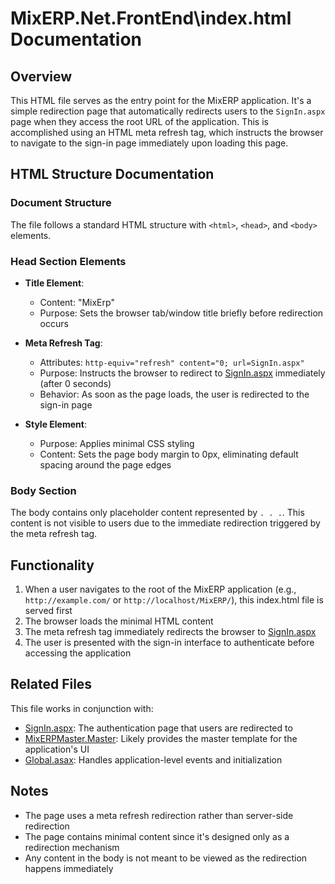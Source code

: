 # MixERP.Net.FrontEnd\index.html Documentation

## Overview

This HTML file serves as the entry point for the MixERP application. It's a simple redirection page that automatically redirects users to the `SignIn.aspx` page when they access the root URL of the application. This is accomplished using an HTML meta refresh tag, which instructs the browser to navigate to the sign-in page immediately upon loading this page.

## HTML Structure Documentation

### Document Structure

The file follows a standard HTML structure with `<html>`, `<head>`, and `<body>` elements.

### Head Section Elements

- **Title Element**: 
  - Content: "MixErp"
  - Purpose: Sets the browser tab/window title briefly before redirection occurs

- **Meta Refresh Tag**:
  - Attributes: `http-equiv="refresh" content="0; url=SignIn.aspx"`
  - Purpose: Instructs the browser to redirect to [SignIn.aspx](SignIn.aspx.md) immediately (after 0 seconds)
  - Behavior: As soon as the page loads, the user is redirected to the sign-in page

- **Style Element**:
  - Purpose: Applies minimal CSS styling
  - Content: Sets the page body margin to 0px, eliminating default spacing around the page edges

### Body Section

The body contains only placeholder content represented by `. . .`. This content is not visible to users due to the immediate redirection triggered by the meta refresh tag.

## Functionality

1. When a user navigates to the root of the MixERP application (e.g., `http://example.com/` or `http://localhost/MixERP/`), this index.html file is served first
2. The browser loads the minimal HTML content
3. The meta refresh tag immediately redirects the browser to [SignIn.aspx](SignIn.aspx.md)
4. The user is presented with the sign-in interface to authenticate before accessing the application

## Related Files

This file works in conjunction with:

- [SignIn.aspx](SignIn.aspx.md): The authentication page that users are redirected to
- [MixERPMaster.Master](MixERPMaster.Master.md): Likely provides the master template for the application's UI
- [Global.asax](Global.asax.md): Handles application-level events and initialization

## Notes

- The page uses a meta refresh redirection rather than server-side redirection
- The page contains minimal content since it's designed only as a redirection mechanism
- Any content in the body is not meant to be viewed as the redirection happens immediately